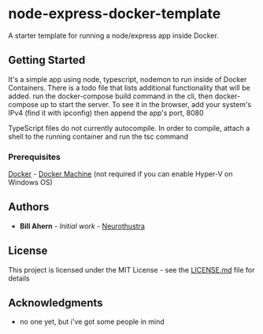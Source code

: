 # node-express-docker-template

A starter template for running a node/express app inside Docker.

## Getting Started

It's a simple app using node, typescript, nodemon to run inside of Docker Containers. There is a todo file that lists additional functionality that will be added.
run the docker-compose build command in the cli, then docker-compose up to start the server. To see it in the browser, add your system's IPv4 (find it with ipconfig)
then append the app's port, 8080

TypeScript files do not currently autocompile. In order to compile, attach a shell to the running container and run the tsc command

### Prerequisites

[Docker](https://www.docker.com/) - [Docker Machine](https://docs.docker.com/machine/install-machine/) (not required if you can enable Hyper-V on Windows OS)

## Authors

- **Bill Ahern** - _Initial work_ - [Neurothustra](https://github.com/neurothustra)

## License

This project is licensed under the MIT License - see the [LICENSE.md](LICENSE.md) file for details

## Acknowledgments

- no one yet, but i've got some people in mind
